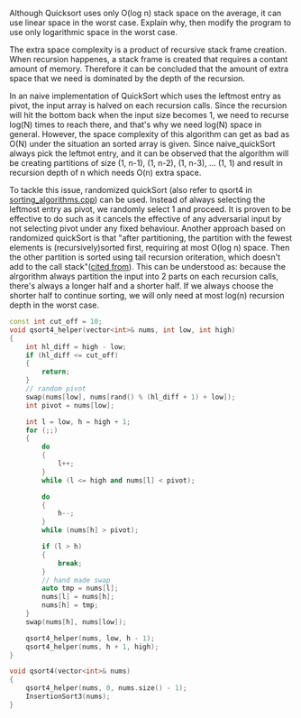 Although Quicksort uses only O(log n) stack space on the average, it can use linear space in the worst case. Explain why, then modify the program to use only logarithmic space in the worst case.

The extra space complexity is a product of recursive stack frame creation.
When recursion happenes, a stack frame is created that requires a contant amount of memory. Therefore it can be concluded that the amount of extra space that we
need is dominated by the depth of the recursion.

In an naive implementation of QuickSort which uses the leftmost entry as pivot, the input array is halved on each recursion calls. Since the recursion will hit the bottom back when the input size becomes 1, we need to recurse log(N) times to reach there, and that's why we need log(N) space in general. 
However, the space complexity of this algorithm can get as bad as O(N) under the situation an sorted array is given. Since naive_quickSort always pick the leftmot entry, and it can be observed that the algorithm will be creating partitions of size (1, n-1), (1, n-2), (1, n-3), ... (1, 1) and result in  recursion depth of n which needs O(n) extra space. 

To tackle this issue, randomized quickSort (also refer to qsort4 in [sorting_algorithms.cpp](https://github.com/ihsuy/programming_pearls/blob/master/column11_Sorting/sorting_algorithms.cpp)) can be used. Instead of always selecting the leftmost entry as pivot, we randomly select 1 and proceed. It is proven to be effective to do such as it cancels the effective of any adversarial input by not selecting pivot under any fixed behaviour.
Another approach based on randomized quickSort is that "after partitioning, the partition with the fewest elements is (recursively)sorted first, requiring at most O(log n) space. Then the other partition is sorted using tail recursion oriteration, which doesn't add to the call stack"([cited from](http://en.wikipedia.org/wiki/Quicksort#Randomized_quicksort_expected_complexity
)). This can be understood as: because the alrgorithm always partition the input into 2 parts on each recursion calls, there's always a longer half and a shorter half. If we always choose the shorter half to continue sorting, we will only need at most log(n) recursion depth in the worst case.

```c++
const int cut_off = 10;
void qsort4_helper(vector<int>& nums, int low, int high)
{
    int hl_diff = high - low;
    if (hl_diff <= cut_off)
    {
        return;
    }
    // random pivot
    swap(nums[low], nums[rand() % (hl_diff + 1) + low]);
    int pivot = nums[low];

    int l = low, h = high + 1;
    for (;;)
    {
        do
        {
            l++;
        }
        while (l <= high and nums[l] < pivot);

        do
        {
            h--;
        }
        while (nums[h] > pivot);

        if (l > h)
        {
            break;
        }
        // hand made swap
        auto tmp = nums[l];
        nums[l] = nums[h];
        nums[h] = tmp;
    }
    swap(nums[h], nums[low]);

    qsort4_helper(nums, low, h - 1);
    qsort4_helper(nums, h + 1, high);
}

void qsort4(vector<int>& nums)
{
    qsort4_helper(nums, 0, nums.size() - 1);
    InsertionSort3(nums);
}
```
